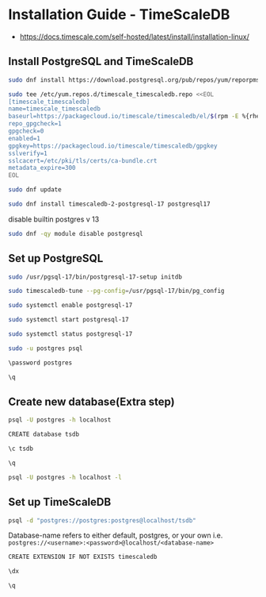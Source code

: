 # Installation Guide - TimeScaleDB

- <https://docs.timescale.com/self-hosted/latest/install/installation-linux/>

## Install PostgreSQL and TimeScaleDB

```bash
sudo dnf install https://download.postgresql.org/pub/repos/yum/reporpms/EL-$(rpm -E %{rhel})-x86_64/pgdg-redhat-repo-latest.noarch.rpm
```

```bash
sudo tee /etc/yum.repos.d/timescale_timescaledb.repo <<EOL
[timescale_timescaledb]
name=timescale_timescaledb
baseurl=https://packagecloud.io/timescale/timescaledb/el/$(rpm -E %{rhel})/x86_64
repo_gpgcheck=1
gpgcheck=0
enabled=1
gpgkey=https://packagecloud.io/timescale/timescaledb/gpgkey
sslverify=1
sslcacert=/etc/pki/tls/certs/ca-bundle.crt
metadata_expire=300
EOL
```

```bash
sudo dnf update
```

```bash
sudo dnf install timescaledb-2-postgresql-17 postgresql17
```

disable builtin postgres v 13

```bash
sudo dnf -qy module disable postgresql
```

## Set up PostgreSQL

```bash
sudo /usr/pgsql-17/bin/postgresql-17-setup initdb
```

```bash
sudo timescaledb-tune --pg-config=/usr/pgsql-17/bin/pg_config
```

```bash
sudo systemctl enable postgresql-17
```

```bash
sudo systemctl start postgresql-17

sudo systemctl status postgresql-17
```

```bash
sudo -u postgres psql
```

```bash
\password postgres
```

```bash
\q
```

## Create new database(Extra step)

```bash
psql -U postgres -h localhost
```

```bash
CREATE database tsdb
```

```bash
\c tsdb
```

```bash
\q
```

```bash
psql -U postgres -h localhost -l
```

## Set up TimeScaleDB

```bash
psql -d "postgres://postgres:postgres@localhost/tsdb"
```

Database-name refers to either default, postgres, or your own i.e. `postgres://<username>:<password>@localhost/<database-name>`

```bash
CREATE EXTENSION IF NOT EXISTS timescaledb
```

```bash
\dx
```

```bash
\q
```
